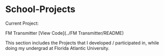 # School-Projects

Current Project:

FM Transmitter [View Code](../FM Transmitter/README)

This section includes the Projects that I developed / participated in, while doing my undergrad at Florida Atlantic University.

